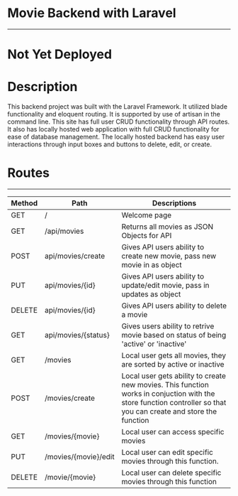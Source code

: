 # Movie Backend with Laravel
*****

# Not Yet Deployed

# Description
This backend project was built with the Laravel Framework. It utilized blade functionality and eloquent routing. It is supported by use of artisan in the command line. This site has full user CRUD functionality through API routes. It also has locally hosted web application with full CRUD functionality for ease of database management. The locally hosted backend has easy user interactions through input boxes and buttons to delete, edit, or create.

# Routes
*****

__Method__ | __Path__ | __Descriptions__ |
|----------|----------|------------------|
| GET | / | Welcome page |
|GET | /api/movies | Returns all movies as JSON Objects for API |
| POST | api/movies/create | Gives API users ability to create new movie, pass new movie in as object |
| PUT | api/movies/{id} | Gives API users ability to update/edit movie, pass in updates as object |
| DELETE | api/movies/{id} | Gives API users ability to delete a movie |
| GET | api/movies/{status} | Gives users ability to retrive movie based on status of being 'active' or 'inactive' |
| GET | /movies | Local user gets all movies, they are sorted by active or inactive |
| POST | /movies/create | Local user gets ability to create new movies. This function works in conjuction with the store function controller so that you can create and store the function |
| GET | /movies/{movie} | Local user can access specific movies |
| PUT | /movies/{movie}/edit | Local user can edit specific movies through this function. |
| DELETE | /movie/{movie} | Local user can delete specific movies through this function |